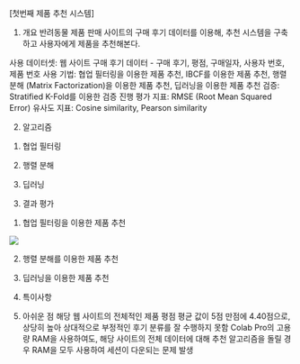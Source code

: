 [첫번째 제품 추천 시스템] 

1. 개요
반려동물 제품 판매 사이트의 구매 후기 데이터를 이용해, 추천 시스템을 구축하고 사용자에게 제품을 추천해본다. 

사용 데이터셋: 웹 사이트 구매 후기 데이터  - 구매 후기, 평점, 구매일자, 사용자 번호, 제품 번호 
사용 기법: 협업 필터링을 이용한 제품 추천, IBCF를 이용한 제품 추천, 행렬 분해 (Matrix Factorization)을 이용한 제품 추천, 딥러닝을 이용한 제품 추천 
검증: Stratified K-Fold를 이용한 검증 진행 
평가 지표: RMSE (Root Mean Squared Error) 
유사도 지표: Cosine similarity, Pearson similarity

2. 알고리즘 
1) 협업 필터링

2) 행렬 분해

3) 딥러닝 

3. 결과 평가 
1) 협업 필터링을 이용한 제품 추천 
<img src="https://user-images.githubusercontent.com/48609095/172058878-dc58f19d-b609-44fd-ad97-996173fd7942.png">

2) 행렬 분해를 이용한 제품 추천 

3) 딥러닝을 이용한 제품 추천 


4. 특이사항 

5. 아쉬운 점 
해당 웹 사이트의 전체적인 제품 평점 평균 값이 5점 만점에 4.40점으로, 상당히 높아 상대적으로 부정적인 후기 분류를 잘 수행하지 못함 
Colab Pro의 고용량 RAM을 사용하여도, 해당 사이트의 전체 데이터에 대해 추천 알고리즘을 돌릴 경우 RAM을 모두 사용하여 세션이 다운되는 문제 발생
